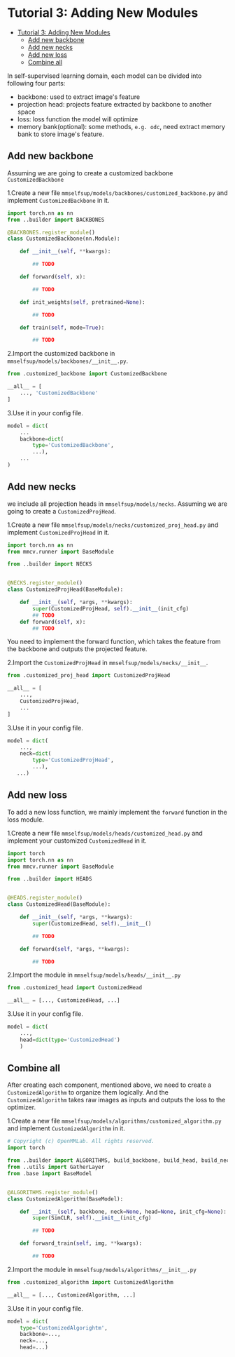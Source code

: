 # Tutorial 3: Adding New Modules

- [Tutorial 3: Adding New Modules](#tutorial-3-adding-new-modules)
  - [Add new backbone](#add-new-backbone)
  - [Add new necks](#add-new-necks)
  - [Add new loss](#add-new-loss)
  - [Combine all](#combine-all)

In self-supervised learning domain, each model can be divided into following four parts:

- backbone: used to extract image's feature
- projection head: projects feature extracted by backbone to another space
- loss: loss function the model will optimize
- memory bank(optional): some methods, `e.g. odc`, need extract memory bank to store image's feature.

## Add new backbone

Assuming we are going to create a customized backbone `CustomizedBackbone`

1.Create a new file `mmselfsup/models/backbones/customized_backbone.py` and implement `CustomizedBackbone` in it.

```python
import torch.nn as nn
from ..builder import BACKBONES

@BACKBONES.register_module()
class CustomizedBackbone(nn.Module):

    def __init__(self, **kwargs):

        ## TODO

    def forward(self, x):

        ## TODO

    def init_weights(self, pretrained=None):

        ## TODO

    def train(self, mode=True):

        ## TODO
```

2.Import the customized backbone in `mmselfsup/models/backbones/__init__.py`.

```python
from .customized_backbone import CustomizedBackbone

__all__ = [
    ..., 'CustomizedBackbone'
]
```

3.Use it in your config file.

```python
model = dict(
    ...
    backbone=dict(
        type='CustomizedBackbone',
        ...),
    ...
)
```

## Add new necks

we include all projection heads in `mmselfsup/models/necks`. Assuming we are going to create a `CustomizedProjHead`.

1.Create a new file `mmselfsup/models/necks/customized_proj_head.py` and implement `CustomizedProjHead` in it.

```python
import torch.nn as nn
from mmcv.runner import BaseModule

from ..builder import NECKS


@NECKS.register_module()
class CustomizedProjHead(BaseModule):

    def __init__(self, *args, **kwargs):
        super(CustomizedProjHead, self).__init__(init_cfg)
        ## TODO
    def forward(self, x):
        ## TODO
```

You need to implement the forward function, which takes the feature from the backbone and outputs the projected feature.

2.Import the `CustomizedProjHead` in `mmselfsup/models/necks/__init__`.

```python
from .customized_proj_head import CustomizedProjHead

__all__ = [
    ...,
    CustomizedProjHead,
    ...
]
```

3.Use it in your config file.

```python
model = dict(
    ...,
    neck=dict(
        type='CustomizedProjHead',
        ...),
   ...)
```

## Add new loss

To add a new loss function, we mainly implement the `forward` function in the loss module.

1.Create a new file `mmselfsup/models/heads/customized_head.py` and implement your customized `CustomizedHead` in it.

```python
import torch
import torch.nn as nn
from mmcv.runner import BaseModule

from ..builder import HEADS


@HEADS.register_module()
class CustomizedHead(BaseModule):

    def __init__(self, *args, **kwargs):
        super(CustomizedHead, self).__init__()

        ## TODO

    def forward(self, *args, **kwargs):

        ## TODO
```

2.Import the module in `mmselfsup/models/heads/__init__.py`

```python
from .customized_head import CustomizedHead

__all__ = [..., CustomizedHead, ...]
```

3.Use it in your config file.

```python
model = dict(
    ...,
    head=dict(type='CustomizedHead')
    )
```

## Combine all

After creating each component, mentioned above, we need to create a `CustomizedAlgorithm` to organize them logically. And the `CustomizedAlgorithm` takes raw images as inputs and outputs the loss to the optimizer.

1.Create a new file `mmselfsup/models/algorithms/customized_algorithm.py` and implement `CustomizedAlgorithm` in it.

```python
# Copyright (c) OpenMMLab. All rights reserved.
import torch

from ..builder import ALGORITHMS, build_backbone, build_head, build_neck
from ..utils import GatherLayer
from .base import BaseModel


@ALGORITHMS.register_module()
class CustomizedAlgorithm(BaseModel):

    def __init__(self, backbone, neck=None, head=None, init_cfg=None):
        super(SimCLR, self).__init__(init_cfg)

        ## TODO

    def forward_train(self, img, **kwargs):

        ## TODO
```

2.Import the module in `mmselfsup/models/algorithms/__init__.py`

```python
from .customized_algorithm import CustomizedAlgorithm

__all__ = [..., CustomizedAlgorithm, ...]
```

3.Use it in your config file.

```python
model = dict(
    type='CustomizedAlgorightm',
    backbone=...,
    neck=...,
    head=...)
```
